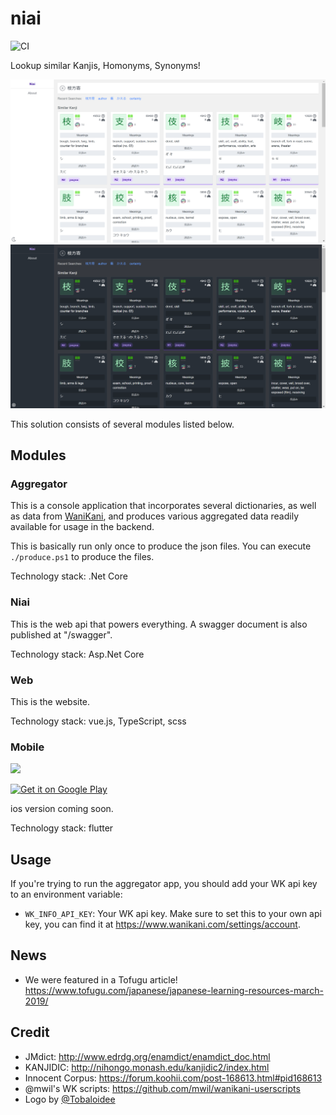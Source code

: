 <!--<p align="center"><img src="/logo/logotype-vertical.png"></p>-->

# niai

![CI](https://github.com/mrahhal/niai/workflows/CI/badge.svg)

Lookup similar Kanjis, Homonyms, Synonyms!

![snap_light](images/snap_light.png)
![snap_light](images/snap_dark.png)

This solution consists of several modules listed below.

## Modules

### Aggregator

This is a console application that incorporates several dictionaries, as well as data from [WaniKani](https://www.wanikani.com), and produces various aggregated data readily available for usage in the backend.

This is basically run only once to produce the json files. You can execute `./produce.ps1` to produce the files.

Technology stack: .Net Core

### Niai

This is the web api that powers everything. A swagger document is also published at "/swagger".

Technology stack: Asp.Net Core

### Web

This is the website.

Technology stack: vue.js, TypeScript, scss

### Mobile

<img src="https://raw.githubusercontent.com/mrahhal/niai/dev/images/snap_mobile.png" width="300" />

<a href='https://play.google.com/store/apps/details?id=net.mrahhal.niai&pcampaignid=MKT-Other-global-all-co-prtnr-py-PartBadge-Mar2515-1'><img height="100" alt='Get it on Google Play' src='https://play.google.com/intl/en_us/badges/images/generic/en_badge_web_generic.png'/></a>

ios version coming soon.

Technology stack: flutter

## Usage

If you're trying to run the aggregator app, you should add your WK api key to an environment variable:

- `WK_INFO_API_KEY`: Your WK api key. Make sure to set this to your own api key, you can find it at https://www.wanikani.com/settings/account.

## News

- We were featured in a Tofugu article! https://www.tofugu.com/japanese/japanese-learning-resources-march-2019/

## Credit

- JMdict: http://www.edrdg.org/enamdict/enamdict_doc.html
- KANJIDIC: http://nihongo.monash.edu/kanjidic2/index.html
- Innocent Corpus: https://forum.koohii.com/post-168613.html#pid168613
- @mwil's WK scripts: https://github.com/mwil/wanikani-userscripts
- Logo by [@Tobaloidee](https://github.com/Tobaloidee)
